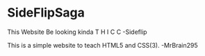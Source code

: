 # SideFlipSaga
This Website Be looking kinda T H I C C
-Sideflip

This is a simple website to teach HTML5 and CSS(3).
-MrBrain295

